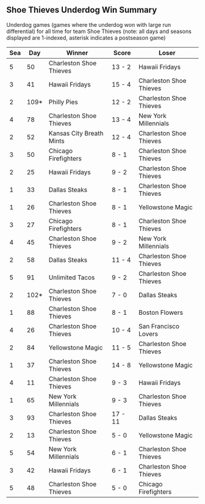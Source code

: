 ## Shoe Thieves Underdog Win Summary



Underdog games (games where the underdog won with large run differential) for all time for team Shoe Thieves (note: all days and seasons displayed are 1-indexed, asterisk indicates a postseason game)


| Sea | Day | Winner | Score | Loser | 
| ------ |------ |------ |------ |------ |
| 5 | 50 | Charleston Shoe Thieves | 13 - 2 | Hawaii Fridays | 
| 3 | 41 | Hawaii Fridays | 15 - 4 | Charleston Shoe Thieves | 
| 2 | 109* | Philly Pies | 12 - 2 | Charleston Shoe Thieves | 
| 4 | 78 | Charleston Shoe Thieves | 13 - 4 | New York Millennials | 
| 2 | 52 | Kansas City Breath Mints | 12 - 4 | Charleston Shoe Thieves | 
| 3 | 50 | Chicago Firefighters | 8 - 1 | Charleston Shoe Thieves | 
| 2 | 25 | Hawaii Fridays | 9 - 2 | Charleston Shoe Thieves | 
| 1 | 33 | Dallas Steaks | 8 - 1 | Charleston Shoe Thieves | 
| 1 | 26 | Charleston Shoe Thieves | 8 - 1 | Yellowstone Magic | 
| 3 | 27 | Chicago Firefighters | 8 - 1 | Charleston Shoe Thieves | 
| 4 | 45 | Charleston Shoe Thieves | 9 - 2 | New York Millennials | 
| 2 | 58 | Dallas Steaks | 11 - 4 | Charleston Shoe Thieves | 
| 5 | 91 | Unlimited Tacos | 9 - 2 | Charleston Shoe Thieves | 
| 2 | 102* | Charleston Shoe Thieves | 7 - 0 | Dallas Steaks | 
| 1 | 88 | Charleston Shoe Thieves | 8 - 1 | Boston Flowers | 
| 4 | 26 | Charleston Shoe Thieves | 10 - 4 | San Francisco Lovers | 
| 2 | 84 | Yellowstone Magic | 11 - 5 | Charleston Shoe Thieves | 
| 1 | 37 | Charleston Shoe Thieves | 14 - 8 | Yellowstone Magic | 
| 4 | 11 | Charleston Shoe Thieves | 9 - 3 | Hawaii Fridays | 
| 1 | 65 | New York Millennials | 9 - 3 | Charleston Shoe Thieves | 
| 3 | 93 | Charleston Shoe Thieves | 17 - 11 | Dallas Steaks | 
| 2 | 13 | Charleston Shoe Thieves | 5 - 0 | Yellowstone Magic | 
| 5 | 54 | New York Millennials | 6 - 1 | Charleston Shoe Thieves | 
| 3 | 42 | Hawaii Fridays | 6 - 1 | Charleston Shoe Thieves | 
| 5 | 48 | Charleston Shoe Thieves | 5 - 0 | Chicago Firefighters | 


